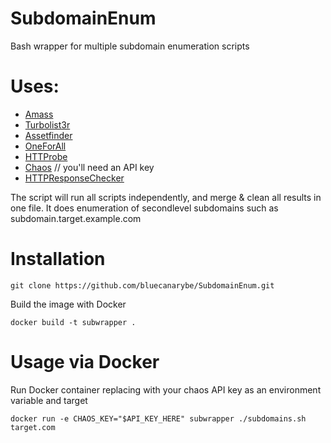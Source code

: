 # SubdomainEnum
Bash wrapper for multiple subdomain enumeration scripts

# Uses:
- [Amass](https://github.com/OWASP/Amass)
- [Turbolist3r](https://github.com/fleetcaptain/Turbolist3r)
- [Assetfinder](https://github.com/tomnomnom/assetfinder)
- [OneForAll](https://github.com/shmilylty/OneForAll)
- [HTTProbe](https://github.com/tomnomnom/httprobe)
- [Chaos](https://github.com/projectdiscovery/chaos-client) // you'll need an API key
- [HTTPResponseChecker](https://github.com/bluecanarybe/ResponseChecker)

The script will run all scripts independently, and merge & clean all results in one file. 
It does enumeration of secondlevel subdomains such as subdomain.target.example.com

# Installation

```
git clone https://github.com/bluecanarybe/SubdomainEnum.git
```

Build the image with Docker

```
docker build -t subwrapper .
```

# Usage via Docker

Run Docker container replacing with your chaos API key as an environment variable and target
```
docker run -e CHAOS_KEY="$API_KEY_HERE" subwrapper ./subdomains.sh target.com
```
